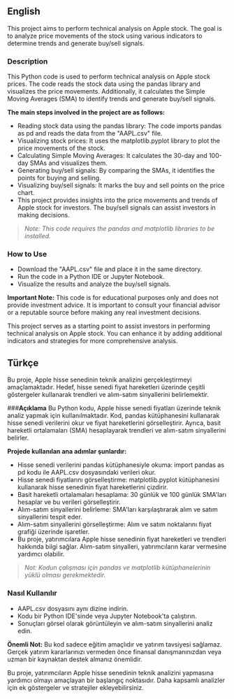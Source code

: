 ## English
This project aims to perform technical analysis on Apple stock. The goal is to analyze price movements of the stock using various indicators to determine trends and generate buy/sell signals.

### **Description**
This Python code is used to perform technical analysis on Apple stock prices. The code reads the stock data using the pandas library and visualizes the price movements. Additionally, it calculates the Simple Moving Averages (SMA) to identify trends and generate buy/sell signals.

**The main steps involved in the project are as follows:**

- Reading stock data using the pandas library: The code imports pandas as pd and reads the data from the "AAPL.csv" file.
- Visualizing stock prices: It uses the matplotlib.pyplot library to plot the price movements of the stock.
- Calculating Simple Moving Averages: It calculates the 30-day and 100-day SMAs and visualizes them.
- Generating buy/sell signals: By comparing the SMAs, it identifies the points for buying and selling.
- Visualizing buy/sell signals: It marks the buy and sell points on the price chart.
- This project provides insights into the price movements and trends of Apple stock for investors. The buy/sell signals can assist investors in making decisions.

> *Note: This code requires the pandas and matplotlib libraries to be installed.*

### **How to Use**
- Download the "AAPL.csv" file and place it in the same directory.
- Run the code in a Python IDE or Jupyter Notebook.
- Visualize the results and analyze the buy/sell signals.

**Important Note:** This code is for educational purposes only and does not provide investment advice. It is important to consult your financial advisor or a reputable source before making any real investment decisions.

This project serves as a starting point to assist investors in performing technical analysis on Apple stock. You can enhance it by adding additional indicators and strategies for more comprehensive analysis.


## Türkçe
Bu proje, Apple hisse senedinin teknik analizini gerçekleştirmeyi amaçlamaktadır. Hedef, hisse senedi fiyat hareketleri üzerinde çeşitli göstergeler kullanarak trendleri ve alım-satım sinyallerini belirlemektir.

###**Açıklama**
Bu Python kodu, Apple hisse senedi fiyatları üzerinde teknik analiz yapmak için kullanılmaktadır. Kod, pandas kütüphanesini kullanarak hisse senedi verilerini okur ve fiyat hareketlerini görselleştirir. Ayrıca, basit hareketli ortalamaları (SMA) hesaplayarak trendleri ve alım-satım sinyallerini belirler.

**Projede kullanılan ana adımlar şunlardır:**

- Hisse senedi verilerini pandas kütüphanesiyle okuma: import pandas as pd kodu ile AAPL.csv dosyasındaki verileri okur.
- Hisse senedi fiyatlarını görselleştirme: matplotlib.pyplot kütüphanesini kullanarak hisse senedinin fiyat hareketlerini çizdirir.
- Basit hareketli ortalamaları hesaplama: 30 günlük ve 100 günlük SMA'ları hesaplar ve bu verileri görselleştirir.
- Alım-satım sinyallerini belirleme: SMA'ları karşılaştırarak alım ve satım sinyallerini tespit eder.
- Alım-satım sinyallerini görselleştirme: Alım ve satım noktalarını fiyat grafiği üzerinde işaretler.
- Bu proje, yatırımcılara Apple hisse senedinin fiyat hareketleri ve trendleri hakkında bilgi sağlar. Alım-satım sinyalleri, yatırımcıların karar vermesine yardımcı olabilir.

> *Not: Kodun çalışması için pandas ve matplotlib kütüphanelerinin yüklü olması gerekmektedir.*

### **Nasıl Kullanılır**
- AAPL.csv dosyasını aynı dizine indirin.
- Kodu bir Python IDE'sinde veya Jupyter Notebook'ta çalıştırın.
- Sonuçları görsel olarak görüntüleyin ve alım-satım sinyallerini analiz edin.

**Önemli Not:** Bu kod sadece eğitim amaçlıdır ve yatırım tavsiyesi sağlamaz. Gerçek yatırım kararlarınızı vermeden önce finansal danışmanınızdan veya uzman bir kaynaktan destek almanız önemlidir.

Bu proje, yatırımcıların Apple hisse senedinin teknik analizini yapmasına yardımcı olmayı amaçlayan bir başlangıç noktasıdır. Daha kapsamlı analizler için ek göstergeler ve stratejiler ekleyebilirsiniz.
